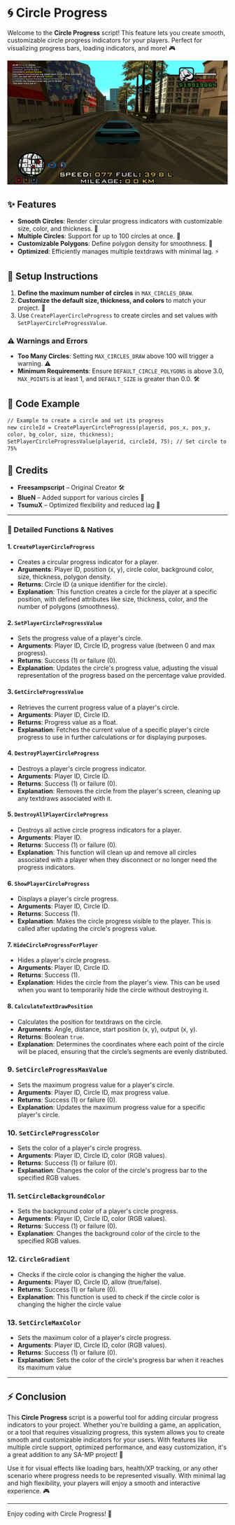 
# 🌀 Circle Progress

Welcome to the **Circle Progress** script! This feature lets you create smooth, customizable circle progress indicators for your players. Perfect for visualizing progress bars, loading indicators, and more! 🎮

![Preview](https://github.com/MuhRaihan001/circle-progress/blob/main/sa-mp-017.png)

## ✨ Features
- **Smooth Circles**: Render circular progress indicators with customizable size, color, and thickness. 🎨
- **Multiple Circles**: Support for up to 100 circles at once. 🔢
- **Customizable Polygons**: Define polygon density for smoothness. 🔺
- **Optimized**: Efficiently manages multiple textdraws with minimal lag. ⚡

## 🔧 Setup Instructions
1. **Define the maximum number of circles** in `MAX_CIRCLES_DRAW`.
2. **Customize the default size, thickness, and colors** to match your project. 🎨
3. Use `CreatePlayerCircleProgress` to create circles and set values with `SetPlayerCircleProgressValue`.

### ⚠️ Warnings and Errors
- **Too Many Circles**: Setting `MAX_CIRCLES_DRAW` above 100 will trigger a warning. ⚠️
- **Minimum Requirements**: Ensure `DEFAULT_CIRCLE_POLYGONS` is above 3.0, `MAX_POINTS` is at least 1, and `DEFAULT_SIZE` is greater than 0.0. 🛠️

## 📝 Code Example
```pawn
// Example to create a circle and set its progress
new circleId = CreatePlayerCircleProgress(playerid, pos_x, pos_y, color, bg_color, size, thickness);
SetPlayerCircleProgressValue(playerid, circleId, 75); // Set circle to 75%
```

## 🎉 Credits
- **Freesampscript** – Original Creator 🛠️
- **BlueN** – Added support for various circles 🔄
- **TsumuX** – Optimized flexibility and reduced lag 💨

---

### 🧰 Detailed Functions & Natives

#### 1. **`CreatePlayerCircleProgress`**
   - Creates a circular progress indicator for a player.
   - **Arguments**: Player ID, position (x, y), circle color, background color, size, thickness, polygon density.
   - **Returns**: Circle ID (a unique identifier for the circle).
   - **Explanation**: This function creates a circle for the player at a specific position, with defined attributes like size, thickness, color, and the number of polygons (smoothness). 

#### 2. **`SetPlayerCircleProgressValue`**
   - Sets the progress value of a player's circle.
   - **Arguments**: Player ID, Circle ID, progress value (between 0 and max progress).
   - **Returns**: Success (1) or failure (0).
   - **Explanation**: Updates the circle's progress value, adjusting the visual representation of the progress based on the percentage value provided.

#### 3. **`GetCircleProgressValue`**
   - Retrieves the current progress value of a player's circle.
   - **Arguments**: Player ID, Circle ID.
   - **Returns**: Progress value as a float.
   - **Explanation**: Fetches the current value of a specific player's circle progress to use in further calculations or for displaying purposes.

#### 4. **`DestroyPlayerCircleProgress`**
   - Destroys a player's circle progress indicator.
   - **Arguments**: Player ID, Circle ID.
   - **Returns**: Success (1) or failure (0).
   - **Explanation**: Removes the circle from the player's screen, cleaning up any textdraws associated with it.

#### 5. **`DestroyAllPlayerCircleProgress`**
   - Destroys all active circle progress indicators for a player.
   - **Arguments**: Player ID.
   - **Returns**: Success (1) or failure (0).
   - **Explanation**: This function will clean up and remove all circles associated with a player when they disconnect or no longer need the progress indicators.

#### 6. **`ShowPlayerCircleProgress`**
   - Displays a player's circle progress.
   - **Arguments**: Player ID, Circle ID.
   - **Returns**: Success (1).
   - **Explanation**: Makes the circle progress visible to the player. This is called after updating the circle's progress value.

#### 7. **`HideCircleProgressForPlayer`**
   - Hides a player's circle progress.
   - **Arguments**: Player ID, Circle ID.
   - **Returns**: Success (1).
   - **Explanation**: Hides the circle from the player's view. This can be used when you want to temporarily hide the circle without destroying it.

#### 8. **`CalculateTextDrawPosition`**
   - Calculates the position for textdraws on the circle.
   - **Arguments**: Angle, distance, start position (x, y), output (x, y).
   - **Returns**: Boolean `true`.
   - **Explanation**: Determines the coordinates where each point of the circle will be placed, ensuring that the circle’s segments are evenly distributed.

### 9. **`SetCircleProgressMaxValue`**
   - Sets the maximum progress value for a player's circle.
   - **Arguments**: Player ID, Circle ID, max progress value.
   - **Returns**: Success (1) or failure (0).
   - **Explanation**: Updates the maximum progress value for a specific player's circle.

### 10. **`SetCircleProgressColor`**
   - Sets the color of a player's circle progress.
   - **Arguments**: Player ID, Circle ID, color (RGB values).
   - **Returns**: Success (1) or failure (0).
   - **Explanation**: Changes the color of the circle's progress bar to the specified RGB values.

### 11. **`SetCircleBackgroundColor`**
   - Sets the background color of a player's circle progress.
   - **Arguments**: Player ID, Circle ID, color (RGB values).
   - **Returns**: Success (1) or failure (0).
   - **Explanation**: Changes the background color of the circle to the specified RGB values.

### 12. **`CircleGradient`**
   - Checks if the circle color is changing the higher the value.
   - **Arguments**: Player ID, Circle ID, allow (true/false).
   - **Returns**: Success (1) or failure (0).
   - **Explanation**: This function is used to check if the circle color is changing the higher the circle value

### 13. **`SetCircleMaxColor`**
   - Sets the maximum color of a player's circle progress.
   - **Arguments**: Player ID, Circle ID, color (RGB values).
   - **Returns**: Success (1) or failure (0).
   - **Explanation**: Sets the color of the circle's progress bar when it reaches its maximum value
---

## ⚡ Conclusion

This **Circle Progress** script is a powerful tool for adding circular progress indicators to your project. Whether you're building a game, an application, or a tool that requires visualizing progress, this system allows you to create smooth and customizable indicators for your users. With features like multiple circle support, optimized performance, and easy customization, it's a great addition to any SA-MP project! 🌟

Use it for visual effects like loading bars, health/XP tracking, or any other scenario where progress needs to be represented visually. With minimal lag and high flexibility, your players will enjoy a smooth and interactive experience. 🎮

---

Enjoy coding with Circle Progress! 🚀
